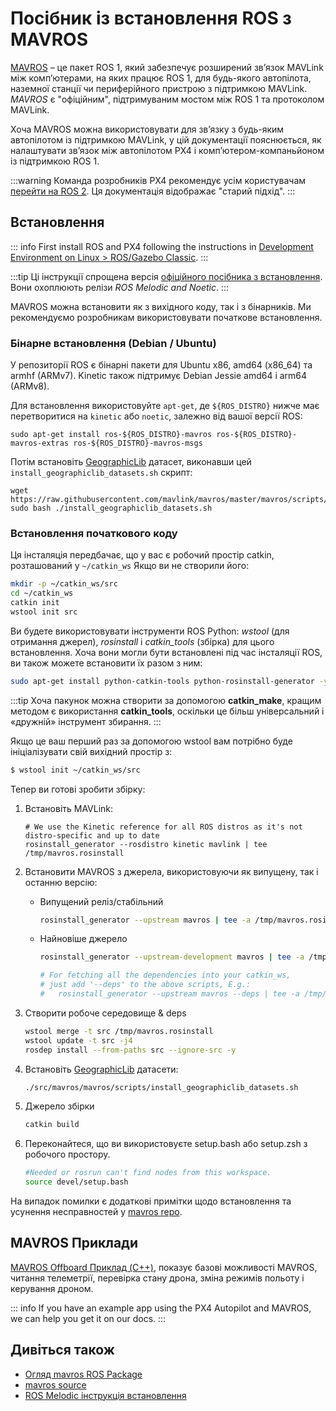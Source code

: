 # Посібник із встановлення ROS з MAVROS

[MAVROS](http://wiki.ros.org/mavros#mavros.2BAC8-Plugins.sys_status) – це пакет ROS 1, який забезпечує розширений зв’язок MAVLink між комп’ютерами, на яких працює ROS 1, для будь-якого автопілота, наземної станції чи периферійного пристрою з підтримкою MAVLink. *MAVROS* є "офіційним", підтримуваним мостом між ROS 1 та протоколом MAVLink.

Хоча MAVROS можна використовувати для зв’язку з будь-яким автопілотом із підтримкою MAVLink, у цій документації пояснюється, як налаштувати зв’язок між автопілотом PX4 і комп’ютером-компаньйоном із підтримкою ROS 1.

:::warning
Команда розробників PX4 рекомендує усім користувачам [перейти на ROS 2](../ros/ros2.md). Ця документація відображає "старий підхід".
:::

## Встановлення

::: info First install ROS and PX4 following the instructions in [Development Environment on Linux > ROS/Gazebo Classic](../dev_setup/dev_env_linux_ubuntu.md#ros-gazebo-classic).
:::

:::tip
Ці інструкції спрощена версія [офіційного посібника з встановлення](https://github.com/mavlink/mavros/tree/master/mavros#installation). Вони охоплюють релізи *ROS Melodic and Noetic*.
:::

MAVROS можна встановити як з вихідного коду, так і з бінарників. Ми рекомендуємо розробникам використовувати початкове встановлення.

### Бінарне встановлення (Debian / Ubuntu)

У репозиторії ROS є бінарні пакети для Ubuntu x86, amd64 (x86\_64) та armhf (ARMv7). Kinetic також підтримує Debian Jessie amd64 і arm64 (ARMv8).

Для встановлення використовуйте `apt-get`, де `${ROS_DISTRO}` нижче має перетворитися на `kinetic` або `noetic`, залежно від вашої версії ROS:

```
sudo apt-get install ros-${ROS_DISTRO}-mavros ros-${ROS_DISTRO}-mavros-extras ros-${ROS_DISTRO}-mavros-msgs
```

Потім встановіть [GeographicLib](https://geographiclib.sourceforge.io/) датасет, виконавши цей `install_geographiclib_datasets.sh` скрипт:

```
wget https://raw.githubusercontent.com/mavlink/mavros/master/mavros/scripts/install_geographiclib_datasets.sh
sudo bash ./install_geographiclib_datasets.sh   
```

### Встановлення початкового коду

Ця інсталяція передбачає, що у вас є робочий простір catkin, розташований у `~/catkin_ws` Якщо ви не створили його:

```sh
mkdir -p ~/catkin_ws/src
cd ~/catkin_ws
catkin init
wstool init src
```

Ви будете використовувати інструменти ROS Python: *wstool* (для отримання джерел), *rosinstall* і *catkin_tools* (збірка) для цього встановлення. Хоча вони могли бути встановлені під час інсталяції ROS, ви також можете встановити їх разом з ним:

```sh
sudo apt-get install python-catkin-tools python-rosinstall-generator -y
```

:::tip
Хоча пакунок можна створити за допомогою **catkin_make**, кращим методом є використання **catkin_tools**, оскільки це більш універсальний і «дружній» інструмент збирання.
:::

Якщо це ваш перший раз за допомогою wstool вам потрібно буде ініціалізувати свій вихідний простір з:
```sh
$ wstool init ~/catkin_ws/src
```

Тепер ви готові зробити збірку:

1. Встановіть MAVLink:
   ```
   # We use the Kinetic reference for all ROS distros as it's not distro-specific and up to date
   rosinstall_generator --rosdistro kinetic mavlink | tee /tmp/mavros.rosinstall
   ```
1. Встановити MAVROS з джерела, використовуючи як випущену, так і останню версію:
   * Випущений реліз/стабільний
     ```sh
     rosinstall_generator --upstream mavros | tee -a /tmp/mavros.rosinstall
     ```
   * Найновіше джерело
     ```sh
     rosinstall_generator --upstream-development mavros | tee -a /tmp/mavros.rosinstall
     ```

     ```sh
     # For fetching all the dependencies into your catkin_ws, 
     # just add '--deps' to the above scripts, E.g.:
     #   rosinstall_generator --upstream mavros --deps | tee -a /tmp/mavros.rosinstall
     ```

1. Створити робоче середовище & deps

   ```sh
   wstool merge -t src /tmp/mavros.rosinstall
   wstool update -t src -j4
   rosdep install --from-paths src --ignore-src -y
   ```

1. Встановіть [GeographicLib](https://geographiclib.sourceforge.io/) датасети:
   ```sh
   ./src/mavros/mavros/scripts/install_geographiclib_datasets.sh
   ```

1. Джерело збірки
   ```sh
   catkin build
   ```

1. Переконайтеся, що ви використовуєте setup.bash або setup.zsh з робочого простору.

   ```sh
   #Needed or rosrun can't find nodes from this workspace.
   source devel/setup.bash
   ```

На випадок помилки є додаткові примітки щодо встановлення та усунення несправностей у [mavros repo](https://github.com/mavlink/mavros/tree/master/mavros#installation).

## MAVROS Приклади

[MAVROS Offboard Приклад (C++)](../ros/mavros_offboard_cpp.md), показує базові можливості MAVROS, читання телеметрії, перевірка стану дрона, зміна режимів польоту і керування дроном.

::: info
If you have an example app using the PX4 Autopilot and MAVROS, we can help you get it on our docs.
:::

## Дивіться також

- [Огляд mavros ROS Package](http://wiki.ros.org/mavros#mavros.2BAC8-Plugins.sys_status)
- [mavros source](https://github.com/mavlink/mavros/)
- [ROS Melodic інструкція встановлення](http://wiki.ros.org/melodic/Installation)
